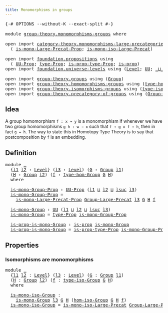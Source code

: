 ```yaml
---
title: Monomorphisms in groups
---
```


<pre class="Agda"><a id="49" class="Symbol">{-#</a> <a id="53" class="Keyword">OPTIONS</a> <a id="61" class="Pragma">--without-K</a> <a id="73" class="Pragma">--exact-split</a> <a id="87" class="Symbol">#-}</a>

<a id="92" class="Keyword">module</a> <a id="99" href="group-theory.monomorphisms-groups.html" class="Module">group-theory.monomorphisms-groups</a> <a id="133" class="Keyword">where</a>

<a id="140" class="Keyword">open</a> <a id="145" class="Keyword">import</a> <a id="152" href="category-theory.monomorphisms-large-precategories.html" class="Module">category-theory.monomorphisms-large-precategories</a> <a id="202" class="Keyword">using</a>
  <a id="210" class="Symbol">(</a> <a id="212" href="category-theory.monomorphisms-large-precategories.html#1442" class="Function">is-mono-Large-Precat-Prop</a><a id="237" class="Symbol">;</a> <a id="239" href="category-theory.monomorphisms-large-precategories.html#2170" class="Function">is-mono-iso-Large-Precat</a><a id="263" class="Symbol">)</a>

<a id="266" class="Keyword">open</a> <a id="271" class="Keyword">import</a> <a id="278" href="foundation.propositions.html" class="Module">foundation.propositions</a> <a id="302" class="Keyword">using</a>
  <a id="310" class="Symbol">(</a> <a id="312" href="foundation-core.propositions.html#1393" class="Function">UU-Prop</a><a id="319" class="Symbol">;</a> <a id="321" href="foundation-core.propositions.html#1495" class="Function">type-Prop</a><a id="330" class="Symbol">;</a> <a id="332" href="foundation-core.propositions.html#1562" class="Function">is-prop-type-Prop</a><a id="349" class="Symbol">;</a> <a id="351" href="foundation-core.propositions.html#1309" class="Function">is-prop</a><a id="358" class="Symbol">)</a>
<a id="360" class="Keyword">open</a> <a id="365" class="Keyword">import</a> <a id="372" href="foundation.universe-levels.html" class="Module">foundation.universe-levels</a> <a id="399" class="Keyword">using</a> <a id="405" class="Symbol">(</a><a id="406" href="Agda.Primitive.html#597" class="Postulate">Level</a><a id="411" class="Symbol">;</a> <a id="413" href="foundation-core.universe-levels.html#235" class="Primitive">UU</a><a id="415" class="Symbol">;</a> <a id="417" href="Agda.Primitive.html#810" class="Primitive Operator">_⊔_</a><a id="420" class="Symbol">;</a> <a id="422" href="Agda.Primitive.html#780" class="Primitive">lsuc</a><a id="426" class="Symbol">)</a>

<a id="429" class="Keyword">open</a> <a id="434" class="Keyword">import</a> <a id="441" href="group-theory.groups.html" class="Module">group-theory.groups</a> <a id="461" class="Keyword">using</a> <a id="467" class="Symbol">(</a><a id="468" href="group-theory.groups.html#2750" class="Function">Group</a><a id="473" class="Symbol">)</a>
<a id="475" class="Keyword">open</a> <a id="480" class="Keyword">import</a> <a id="487" href="group-theory.homomorphisms-groups.html" class="Module">group-theory.homomorphisms-groups</a> <a id="521" class="Keyword">using</a> <a id="527" class="Symbol">(</a><a id="528" href="group-theory.homomorphisms-groups.html#1651" class="Function">type-hom-Group</a><a id="542" class="Symbol">)</a>
<a id="544" class="Keyword">open</a> <a id="549" class="Keyword">import</a> <a id="556" href="group-theory.isomorphisms-groups.html" class="Module">group-theory.isomorphisms-groups</a> <a id="589" class="Keyword">using</a> <a id="595" class="Symbol">(</a><a id="596" href="group-theory.isomorphisms-groups.html#1804" class="Function">type-iso-Group</a><a id="610" class="Symbol">;</a> <a id="612" href="group-theory.isomorphisms-groups.html#1896" class="Function">hom-iso-Group</a><a id="625" class="Symbol">)</a>
<a id="627" class="Keyword">open</a> <a id="632" class="Keyword">import</a> <a id="639" href="group-theory.precategory-of-groups.html" class="Module">group-theory.precategory-of-groups</a> <a id="674" class="Keyword">using</a> <a id="680" class="Symbol">(</a><a id="681" href="group-theory.precategory-of-groups.html#747" class="Function">Group-Large-Precat</a><a id="699" class="Symbol">)</a>
</pre>
## Idea

A group homomorphism `f : x → y` is a monomorphism if whenever we have two group homomorphisms `g h : w → x` such that `f ∘ g = f ∘ h`, then in fact `g = h`. The way to state this in Homotopy Type Theory is to say that postcomposition by `f` is an embedding.

## Definition

<pre class="Agda"><a id="998" class="Keyword">module</a> <a id="1005" href="group-theory.monomorphisms-groups.html#1005" class="Module">_</a>
  <a id="1009" class="Symbol">{</a><a id="1010" href="group-theory.monomorphisms-groups.html#1010" class="Bound">l1</a> <a id="1013" href="group-theory.monomorphisms-groups.html#1013" class="Bound">l2</a> <a id="1016" class="Symbol">:</a> <a id="1018" href="Agda.Primitive.html#597" class="Postulate">Level</a><a id="1023" class="Symbol">}</a> <a id="1025" class="Symbol">(</a><a id="1026" href="group-theory.monomorphisms-groups.html#1026" class="Bound">l3</a> <a id="1029" class="Symbol">:</a> <a id="1031" href="Agda.Primitive.html#597" class="Postulate">Level</a><a id="1036" class="Symbol">)</a> <a id="1038" class="Symbol">(</a><a id="1039" href="group-theory.monomorphisms-groups.html#1039" class="Bound">G</a> <a id="1041" class="Symbol">:</a> <a id="1043" href="group-theory.groups.html#2750" class="Function">Group</a> <a id="1049" href="group-theory.monomorphisms-groups.html#1010" class="Bound">l1</a><a id="1051" class="Symbol">)</a>
  <a id="1055" class="Symbol">(</a><a id="1056" href="group-theory.monomorphisms-groups.html#1056" class="Bound">H</a> <a id="1058" class="Symbol">:</a> <a id="1060" href="group-theory.groups.html#2750" class="Function">Group</a> <a id="1066" href="group-theory.monomorphisms-groups.html#1013" class="Bound">l2</a><a id="1068" class="Symbol">)</a> <a id="1070" class="Symbol">(</a><a id="1071" href="group-theory.monomorphisms-groups.html#1071" class="Bound">f</a> <a id="1073" class="Symbol">:</a> <a id="1075" href="group-theory.homomorphisms-groups.html#1651" class="Function">type-hom-Group</a> <a id="1090" href="group-theory.monomorphisms-groups.html#1039" class="Bound">G</a> <a id="1092" href="group-theory.monomorphisms-groups.html#1056" class="Bound">H</a><a id="1093" class="Symbol">)</a>
  <a id="1097" class="Keyword">where</a>

  <a id="1106" href="group-theory.monomorphisms-groups.html#1106" class="Function">is-mono-Group-Prop</a> <a id="1125" class="Symbol">:</a> <a id="1127" href="foundation-core.propositions.html#1393" class="Function">UU-Prop</a> <a id="1135" class="Symbol">(</a><a id="1136" href="group-theory.monomorphisms-groups.html#1010" class="Bound">l1</a> <a id="1139" href="Agda.Primitive.html#810" class="Primitive Operator">⊔</a> <a id="1141" href="group-theory.monomorphisms-groups.html#1013" class="Bound">l2</a> <a id="1144" href="Agda.Primitive.html#810" class="Primitive Operator">⊔</a> <a id="1146" href="Agda.Primitive.html#780" class="Primitive">lsuc</a> <a id="1151" href="group-theory.monomorphisms-groups.html#1026" class="Bound">l3</a><a id="1153" class="Symbol">)</a>
  <a id="1157" href="group-theory.monomorphisms-groups.html#1106" class="Function">is-mono-Group-Prop</a> <a id="1176" class="Symbol">=</a>
    <a id="1182" href="category-theory.monomorphisms-large-precategories.html#1442" class="Function">is-mono-Large-Precat-Prop</a> <a id="1208" href="group-theory.precategory-of-groups.html#747" class="Function">Group-Large-Precat</a> <a id="1227" href="group-theory.monomorphisms-groups.html#1026" class="Bound">l3</a> <a id="1230" href="group-theory.monomorphisms-groups.html#1039" class="Bound">G</a> <a id="1232" href="group-theory.monomorphisms-groups.html#1056" class="Bound">H</a> <a id="1234" href="group-theory.monomorphisms-groups.html#1071" class="Bound">f</a>

  <a id="1239" href="group-theory.monomorphisms-groups.html#1239" class="Function">is-mono-Group</a> <a id="1253" class="Symbol">:</a> <a id="1255" href="foundation-core.universe-levels.html#235" class="Primitive">UU</a> <a id="1258" class="Symbol">(</a><a id="1259" href="group-theory.monomorphisms-groups.html#1010" class="Bound">l1</a> <a id="1262" href="Agda.Primitive.html#810" class="Primitive Operator">⊔</a> <a id="1264" href="group-theory.monomorphisms-groups.html#1013" class="Bound">l2</a> <a id="1267" href="Agda.Primitive.html#810" class="Primitive Operator">⊔</a> <a id="1269" href="Agda.Primitive.html#780" class="Primitive">lsuc</a> <a id="1274" href="group-theory.monomorphisms-groups.html#1026" class="Bound">l3</a><a id="1276" class="Symbol">)</a>
  <a id="1280" href="group-theory.monomorphisms-groups.html#1239" class="Function">is-mono-Group</a> <a id="1294" class="Symbol">=</a> <a id="1296" href="foundation-core.propositions.html#1495" class="Function">type-Prop</a> <a id="1306" href="group-theory.monomorphisms-groups.html#1106" class="Function">is-mono-Group-Prop</a>

  <a id="1328" href="group-theory.monomorphisms-groups.html#1328" class="Function">is-prop-is-mono-Group</a> <a id="1350" class="Symbol">:</a> <a id="1352" href="foundation-core.propositions.html#1309" class="Function">is-prop</a> <a id="1360" href="group-theory.monomorphisms-groups.html#1239" class="Function">is-mono-Group</a>
  <a id="1376" href="group-theory.monomorphisms-groups.html#1328" class="Function">is-prop-is-mono-Group</a> <a id="1398" class="Symbol">=</a> <a id="1400" href="foundation-core.propositions.html#1562" class="Function">is-prop-type-Prop</a> <a id="1418" href="group-theory.monomorphisms-groups.html#1106" class="Function">is-mono-Group-Prop</a>
</pre>
## Properties

### Isomorphisms are monomorphisms

<pre class="Agda"><a id="1501" class="Keyword">module</a> <a id="1508" href="group-theory.monomorphisms-groups.html#1508" class="Module">_</a>
  <a id="1512" class="Symbol">{</a><a id="1513" href="group-theory.monomorphisms-groups.html#1513" class="Bound">l1</a> <a id="1516" href="group-theory.monomorphisms-groups.html#1516" class="Bound">l2</a> <a id="1519" class="Symbol">:</a> <a id="1521" href="Agda.Primitive.html#597" class="Postulate">Level</a><a id="1526" class="Symbol">}</a> <a id="1528" class="Symbol">(</a><a id="1529" href="group-theory.monomorphisms-groups.html#1529" class="Bound">l3</a> <a id="1532" class="Symbol">:</a> <a id="1534" href="Agda.Primitive.html#597" class="Postulate">Level</a><a id="1539" class="Symbol">)</a> <a id="1541" class="Symbol">(</a><a id="1542" href="group-theory.monomorphisms-groups.html#1542" class="Bound">G</a> <a id="1544" class="Symbol">:</a> <a id="1546" href="group-theory.groups.html#2750" class="Function">Group</a> <a id="1552" href="group-theory.monomorphisms-groups.html#1513" class="Bound">l1</a><a id="1554" class="Symbol">)</a>
  <a id="1558" class="Symbol">(</a><a id="1559" href="group-theory.monomorphisms-groups.html#1559" class="Bound">H</a> <a id="1561" class="Symbol">:</a> <a id="1563" href="group-theory.groups.html#2750" class="Function">Group</a> <a id="1569" href="group-theory.monomorphisms-groups.html#1516" class="Bound">l2</a><a id="1571" class="Symbol">)</a> <a id="1573" class="Symbol">(</a><a id="1574" href="group-theory.monomorphisms-groups.html#1574" class="Bound">f</a> <a id="1576" class="Symbol">:</a> <a id="1578" href="group-theory.isomorphisms-groups.html#1804" class="Function">type-iso-Group</a> <a id="1593" href="group-theory.monomorphisms-groups.html#1542" class="Bound">G</a> <a id="1595" href="group-theory.monomorphisms-groups.html#1559" class="Bound">H</a><a id="1596" class="Symbol">)</a>
  <a id="1600" class="Keyword">where</a>

  <a id="1609" href="group-theory.monomorphisms-groups.html#1609" class="Function">is-mono-iso-Group</a> <a id="1627" class="Symbol">:</a>
    <a id="1633" href="group-theory.monomorphisms-groups.html#1239" class="Function">is-mono-Group</a> <a id="1647" href="group-theory.monomorphisms-groups.html#1529" class="Bound">l3</a> <a id="1650" href="group-theory.monomorphisms-groups.html#1542" class="Bound">G</a> <a id="1652" href="group-theory.monomorphisms-groups.html#1559" class="Bound">H</a> <a id="1654" class="Symbol">(</a><a id="1655" href="group-theory.isomorphisms-groups.html#1896" class="Function">hom-iso-Group</a> <a id="1669" href="group-theory.monomorphisms-groups.html#1542" class="Bound">G</a> <a id="1671" href="group-theory.monomorphisms-groups.html#1559" class="Bound">H</a> <a id="1673" href="group-theory.monomorphisms-groups.html#1574" class="Bound">f</a><a id="1674" class="Symbol">)</a>
  <a id="1678" href="group-theory.monomorphisms-groups.html#1609" class="Function">is-mono-iso-Group</a> <a id="1696" class="Symbol">=</a> <a id="1698" href="category-theory.monomorphisms-large-precategories.html#2170" class="Function">is-mono-iso-Large-Precat</a> <a id="1723" href="group-theory.precategory-of-groups.html#747" class="Function">Group-Large-Precat</a> <a id="1742" href="group-theory.monomorphisms-groups.html#1529" class="Bound">l3</a> <a id="1745" href="group-theory.monomorphisms-groups.html#1542" class="Bound">G</a> <a id="1747" href="group-theory.monomorphisms-groups.html#1559" class="Bound">H</a> <a id="1749" href="group-theory.monomorphisms-groups.html#1574" class="Bound">f</a>
</pre>